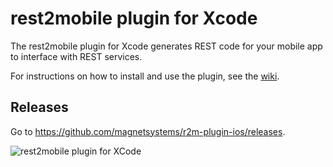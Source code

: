 rest2mobile plugin for Xcode
==============

The rest2mobile plugin for Xcode generates REST code for your mobile app to interface with REST services.

For instructions on how to install and use the plugin, see the [wiki](https://github.com/magnetsystems/r2m-plugin-ios/wiki).

Releases
--------

Go to https://github.com/magnetsystems/r2m-plugin-ios/releases.

![rest2mobile plugin for XCode](https://github.com/magnetsystems/rest2mobile/blob/master/docimg/r2m-xcode.jpg)



